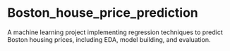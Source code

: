 # Boston_house_price_prediction
A machine learning project implementing regression techniques to predict Boston housing prices, including EDA, model building, and evaluation.
